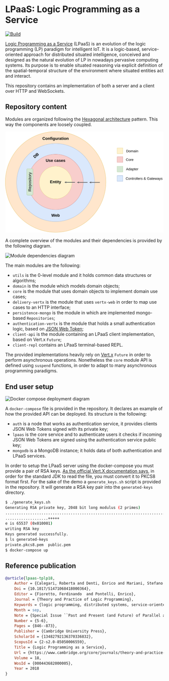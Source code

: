 # LPaaS: Logic Programming as a Service

[![Build](https://github.com/lippo97/sd-project/actions/workflows/gradle-build-push.yml/badge.svg)](https://github.com/lippo97/sd-project/actions/workflows/gradle-build-push.yml)

[Logic Programming as a Service](https://apice.unibo.it/xwiki/bin/view/LPaaS) (LPaaS) is an
evolution of the logic programming (LP) paradigm for intelligent IoT. It is a logic-based,
service-oriented approach for distributed situated intelligence, conceived and designed as the
natural evolution of LP in nowadays pervasive computing systems. Its purpose is to enable situated
reasoning via explicit definition of the spatial-temporal structure of the environment where
situated entities act and interact.

This repository contains an implementation of both a server and a client over HTTP and WebSockets.

## Repository content

Modules are organized following the [Hexagonal
architecture](https://en.wikipedia.org/wiki/Hexagonal_architecture_(software)) pattern. This way the
components are loosely coupled.

![Hexagonal architecture](./images/hexagonal-architecture.png)

A complete overview of the modules and their dependencies is provided by the following diagram.

![Module dependencies
diagram](./build/reports/dependency-graph/dependency-graph-internal-modules2.svg)

The main modules are the following:
- `utils` is the 0-level module and it holds common data structures or algorithms;
- `domain` is the module which models domain objects;
- `core` is the module that uses domain objects to implement domain use cases;
- `delivery-vertx` is the module that uses `vertx-web` in order to map use cases to an HTTP
  interface;
- `persistence-mongo` is the module in which are implemented mongo-based `Repositories`;
- `authentication-vertx` is the module that holds a small authentication logic, based on [JSON Web
  Token](https://en.wikipedia.org/wiki/JSON_Web_Token);
- `client-api` is the module containing an LPaaS client implementation, based on Vert.x `Future`;
- `client-repl` contains an LPaaS terminal-based REPL.

The provided implementations heavily rely on [Vert.x](https://vertx.io/) `Future` in order to
perform asynchronous operations. Nonetheless the `core` module API is defined using `suspend`
functions, in order to adapt to many asynchronous programming paradigms.

## End user setup

![Docker compose deployment diagram](./docker/compose/deployment/diagram.png)

A `docker-compose` file is provided in the repository. It declares an example of how the provided
API can be deployed. Its structure is the following:
- `auth` is a node that works as authentication service, it provides clients JSON Web Tokens signed
  with its private key;
- `lpaas` is the core service and to authenticate users it checks if incoming JSON Web Tokens are
  signed using the authentication service public key;
- `mongodb` is a MongoDB instance; it holds data of both authentication and LPaaS services.

In order to setup the LPaaS server using the docker-compose you must provide a pair of RSA keys. [As
the official Vert.X documentation says](https://vertx.io/docs/vertx-auth-jwt/java/#_using_rsa_keys),
in order for the standard JDK to read the file, you must convert it to PKCS8 format first. For the
sake of the demo a `generate_keys.sh` script is provided in the repository. It will generate a RSA
key pair into the `generated-keys` directory.

``` sh
$ ./generate_keys.sh 
Generating RSA private key, 2048 bit long modulus (2 primes)
..................................................................................+++++
...................+++++
e is 65537 (0x010001)
writing RSA key
Keys generated successfully.
$ ls generated-keys 
private.pkcs8.pem  public.pem
$ docker-compose up
```

## Reference publication
  
``` bibtex
@article{lpaas-tplp18,
    Author = {Calegari, Roberta and Denti, Enrico and Mariani, Stefano and Omicini, Andrea},
    Doi = {10.1017/S1471068418000364},
    Editor = {Fioretto, Ferdinando  and Pontelli, Enrico},
    Journal = {Theory and Practice of Logic Programming},
    Keywords = {logic programming, distributed systems, service-oriented architectures, pervasive systems, intelligent systems, LPaaS, situatedness},
    Month = sep,
    Note = {Special Issue ``Past and Present (and Future) of Parallel and Distributed Computation in (Constraint) Logic Programming''},
    Number = {5-6},
    Pages = {846--873},
    Publisher = {Cambridge University Press},
    ScholarId = {13482792136370336832},
    ScopusId = {2-s2.0-85050006559},
    Title = {Logic Programming as a Service},
    Url = {https://www.cambridge.org/core/journals/theory-and-practice-of-logic-programming/article/logic-programming-as-a-service/8A8109052E2F9EC177332F36183E80BE},
    Volume = 18,
    WosId = {000443682000005},
    Year = 2018
}
```

